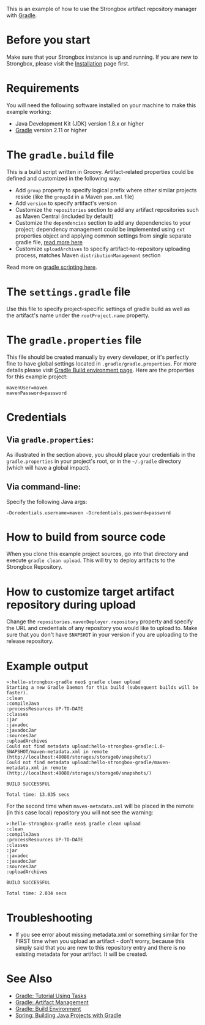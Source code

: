 This is an example of how to use the Strongbox artifact repository manager with [Gradle](http://gradle.org/).

# Before you start
Make sure that your Strongbox instance is up and running. If you are new to Strongbox, please visit the [Installation](https://github.com/strongbox/strongbox#installation) page first.

# Requirements
You will need the following software installed on your machine to make this example working:
* Java Development Kit (JDK) version 1.8.x or higher
* [Gradle](http://gradle.org/) version 2.11 or higher

# The `gradle.build` file
This is a build script written in Groovy. Artifact-related properties could be defined and customized in the following way:
* Add `group` property to specify logical prefix where other similar projects reside (like the `groupId` in a Maven `pom.xml` file)
* Add `version` to specify artifact's version
* Customize the `repositories` section to add any artifact repositories such as Maven Central (included by default)
* Customize the `dependencies` section to add any dependencies to your project; dependency management could be implemented using `ext` properties object and applying common settings from single separate gradle file, [read more here](https://docs.gradle.org/current/userguide/plugins.html) 
* Customize `uploadArchives` to specify artifact-to-repository uploading process, matches Maven `distributionManagement` section

Read more on [gradle scripting here](https://docs.gradle.org/current/userguide/tutorial_using_tasks.html).

# The `settings.gradle` file
Use this file to specify project-specific settings of gradle build as well as the artifact's name under the `rootProject.name` property.

# The `gradle.properties` file
This file should be created manually by every developer, or it's perfectly fine to have global settings located in `.gradle/gradle.properties`. For more details please visit [Gradle Build environment page](https://docs.gradle.org/current/userguide/build_environment.html). Here are the properties for this example project:

    mavenUser=maven
    mavenPassword=password

# Credentials

## Via `gradle.properties`:
As illustrated in the section above, you should place your credentials in the `gradle.properties` in your project's root, or in the `~/.gradle` directory (which will have a global impact).

## Via command-line:
Specify the following Java args:

    -Dcredentials.username=maven -Dcredentials.password=password

# How to build from source code
When you clone this example project sources, go into that directory and execute `gradle clean upload`. This will try to deploy artifacts to the Strongbox Repository.

# How to customize target artifact repository during upload
Change the `repositories.mavenDeployer.repository` property and specify the URL and credentials of any repository you would like to upload to. Make sure that you don't have `SNAPSHOT` in your version if you are uploading to the release repository.

# Example output

    >:hello-strongbox-gradle neo$ gradle clean upload
    Starting a new Gradle Daemon for this build (subsequent builds will be faster).
    :clean
    :compileJava
    :processResources UP-TO-DATE
    :classes
    :jar
    :javadoc
    :javadocJar
    :sourcesJar
    :uploadArchives
    Could not find metadata upload:hello-strongbox-gradle:1.0-SNAPSHOT/maven-metadata.xml in remote (http://localhost:48080/storages/storage0/snapshots/)
    Could not find metadata upload:hello-strongbox-gradle/maven-metadata.xml in remote (http://localhost:48080/storages/storage0/snapshots/)
           
    BUILD SUCCESSFUL
           
    Total time: 13.035 secs

For the second time when `maven-metadata.xml` will be placed in the remote (in this case local) repository you will not see the warning:

    >:hello-strongbox-gradle neo$ gradle clean upload
    :clean
    :compileJava
    :processResources UP-TO-DATE
    :classes
    :jar
    :javadoc
    :javadocJar
    :sourcesJar
    :uploadArchives
    
    BUILD SUCCESSFUL
    
    Total time: 2.034 secs

# Troubleshooting

* If you see error about missing metadata.xml or something similar for the FIRST time when you upload an artifact - don't worry, because this simply said that you are new to this repository entry and there is no existing metadata for your artifact. It will be created.

# See Also
* [Gradle: Tutorial Using Tasks](https://docs.gradle.org/current/userguide/tutorial_using_tasks.html)
* [Gradle: Artifact Management](https://docs.gradle.org/current/userguide/artifact_management.html)
* [Gradle: Build Environment](https://docs.gradle.org/current/userguide/build_environment.html)
* [Spring: Building Java Projects with Gradle](https://spring.io/guides/gs/gradle/)
